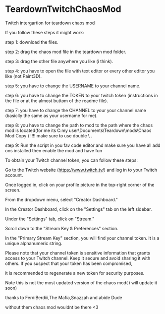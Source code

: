 # TeardownTwitchChaosMod
Twitch intergartion for teardown chaos mod
 
If you follow these steps it might work:

step 1: download the files.

step 2: drag the chaos mod file in the teardown mod folder.
 
step 3: drag the other file anywhere you like (i think).

step 4: you have to open the file with text editor or every other editor you like (not Paint3D).

step 5: you have to change the USERNAME to your channel name.

step 6: you have to change the TOKEN to your twitch token (instructions in the file or at the almost buttom of the readme file).

step 7: you have to change the CHANNEL to your your channel name (basiclly the same as your username for me).

step 8: you have to change the path to mod to the path where the chaos mod is located(for me its C:my user\\Documents\\Teardown\\mods\\Chaos Mod Copy ) !!!! make sure to use double \\ .

step 9: Run the script in you fav code editor and make sure you have all add ons installed then enable the mod and have fun
 
 
To obtain your Twitch channel token, you can follow these steps:
 
 
Go to the Twitch website (https://www.twitch.tv/) and log in to your Twitch account.

Once logged in, click on your profile picture in the top-right corner of the screen.

From the dropdown menu, select "Creator Dashboard."

In the Creator Dashboard, click on the "Settings" tab on the left sidebar.

Under the "Settings" tab, click on "Stream."

Scroll down to the "Stream Key & Preferences" section.

In the "Primary Stream Key" section, you will find your channel token. It is a unique alphanumeric string.

Please note that your channel token is sensitive information that grants access to your Twitch channel. Keep it secure and avoid sharing it with others. If you suspect that your token has been compromised, 

it is recommended to regenerate a new token for security purposes.
 
 
Note this is not the most updated version of the chaos mod( i will update it soon)
 
 
thanks to FerdiBerdiii,The Mafia,Snazzah and abide Dude
 
without them chaos mod wouldnt be there
<3
